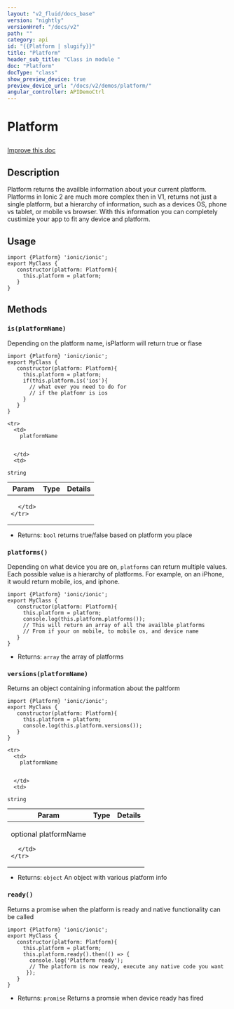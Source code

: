 ```yaml
---
layout: "v2_fluid/docs_base"
version: "nightly"
versionHref: "/docs/v2"
path: ""
category: api
id: "{{Platform | slugify}}"
title: "Platform"
header_sub_title: "Class in module "
doc: "Platform"
docType: "class"
show_preview_device: true
preview_device_url: "/docs/v2/demos/platform/"
angular_controller: APIDemoCtrl 
---
```










<h1 class="api-title">


Platform






</h1>

<a class="improve-v2-docs" href='http://github.com/driftyco/ionic2/edit/master/ionic/platform/platform.ts#L1'>
Improve this doc
</a> 






<!-- description -->
<h2>Description</h2>

<p>Platform returns the availble information about your current platform.
Platforms in Ionic 2 are much more complex then in V1, returns not just a single platform,
but a hierarchy of information, such as a devices OS, phone vs tablet, or mobile vs browser.
With this information you can completely custimize your app to fit any device and platform.</p>

<!-- @usage tag -->

<h2>Usage</h2>

<pre><code class="lang-ts">import {Platform} &#39;ionic/ionic&#39;;
export MyClass {
   constructor(platform: Platform){
     this.platform = platform;
   }
}
</code></pre>




<!-- @property tags -->


<!-- methods on the class -->

<h2>Methods</h2>

<div id="is"></div>

<h3>
<code>is(platformName)</code>
  

</h3>

Depending on the platform name, isPlatform will return true or flase

```
import {Platform} 'ionic/ionic';
export MyClass {
   constructor(platform: Platform){
     this.platform = platform;
     if(this.platform.is('ios'){
       // what ever you need to do for
       // if the platfomr is ios
     }
   }
}
```


<table class="table" style="margin:0;">
  <thead>
    <tr>
      <th>Param</th>
      <th>Type</th>
      <th>Details</th>
    </tr>
  </thead>
  <tbody>
    
    <tr>
      <td>
        platformName
        
        
      </td>
      <td>
        
  <code>string</code>
      </td>
      <td>
        
        
      </td>
    </tr>
    
  </tbody>
</table>





* Returns: 
  <code>bool</code> returns true/false based on platform you place




<div id="platforms"></div>

<h3>
<code>platforms()</code>
  

</h3>

Depending on what device you are on, `platforms` can return multiple values.
Each possible value is a hierarchy of platforms. For example, on an iPhone,
it would return mobile, ios, and iphone.

```
import {Platform} 'ionic/ionic';
export MyClass {
   constructor(platform: Platform){
     this.platform = platform;
     console.log(this.platform.platforms());
     // This will return an array of all the availble platforms
     // From if your on mobile, to mobile os, and device name
   }
}
```






* Returns: 
  <code>array</code> the array of platforms




<div id="versions"></div>

<h3>
<code>versions(platformName)</code>
  

</h3>

Returns an object containing information about the paltform

```
import {Platform} 'ionic/ionic';
export MyClass {
   constructor(platform: Platform){
     this.platform = platform;
     console.log(this.platform.versions());
   }
}
```



<table class="table" style="margin:0;">
  <thead>
    <tr>
      <th>Param</th>
      <th>Type</th>
      <th>Details</th>
    </tr>
  </thead>
  <tbody>
    
    <tr>
      <td>
        platformName
        
        
      </td>
      <td>
        
  <code>string</code>
      </td>
      <td>
        <p>optional platformName</p>

        
      </td>
    </tr>
    
  </tbody>
</table>





* Returns: 
  <code>object</code> An object with various platform info




<div id="ready"></div>

<h3>
<code>ready()</code>
  

</h3>

Returns a promise when the platform is ready and native functionality can be called

```
import {Platform} 'ionic/ionic';
export MyClass {
   constructor(platform: Platform){
     this.platform = platform;
     this.platform.ready().then(() => {
       console.log('Platform ready');
       // The platform is now ready, execute any native code you want
      });
   }
}
```






* Returns: 
  <code>promise</code> Returns a promsie when device ready has fired


<!-- related link --><!-- end content block -->


<!-- end body block -->

